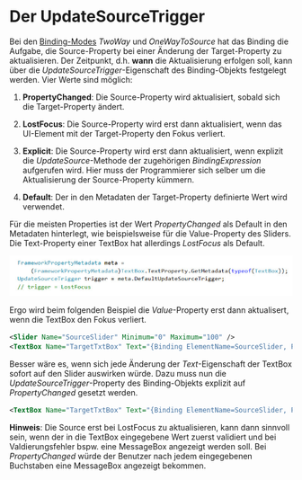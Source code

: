  # Der UpdateSourceTrigger 

Bei den [Binding-Modes](../04%20Richtung%20des%20Bindings/README.md) _TwoWay_ und _OneWayToSource_ hat das Binding die Aufgabe, die Source-Property bei einer Änderung der Target-Property zu aktualisieren. Der Zeitpunkt, d.h. **wann** die Aktualisierung erfolgen soll, kann über die _UpdateSourceTrigger_-Eigenschaft des Binding-Objekts festgelegt werden. Vier Werte sind möglich: 

1. **PropertyChanged**: Die Source-Property wird aktualisiert, sobald sich die Target-Property ändert. 

2. **LostFocus**: Die Source-Property wird erst dann aktualisiert, wenn das UI-Element mit der Target-Property den Fokus verliert.  

3. **Explicit**: Die Source-Property wird erst dann aktualisiert, wenn explizit die _UpdateSource_-Methode der zugehörigen _BindingExpression_ aufgerufen wird. Hier muss der Programmierer sich selber um die Aktualisierung der Source-Property kümmern. 

4. **Default**: Der in den Metadaten der Target-Property definierte Wert wird verwendet.   

Für die meisten Properties ist der Wert _PropertyChanged_ als Default in den Metadaten hinterlegt, wie beispielsweise für die Value-Property des Sliders. Die Text-Property einer TextBox hat allerdings _LostFocus_ als Default.

![Bild 1](res/01.jpg)

Ergo wird beim folgenden Beispiel  die _Value_-Property  erst dann aktualisert, wenn die TextBox den Fokus verliert. 

```XML
<Slider Name="SourceSlider" Minimum="0" Maximum="100" />
<TextBox Name="TargetTxtBox" Text="{Binding ElementName=SourceSlider, Path=Value }" />
```

Besser wäre es, wenn sich jede Änderung der _Text_-Eigenschaft der TextBox sofort auf den Slider auswirken würde. Dazu muss nun die _UpdateSourceTrigger_-Property des Binding-Objekts explizit auf _PropertyChanged_ gesetzt werden. 

```XML
<TextBox Name="TargetTxtBox" Text="{Binding ElementName=SourceSlider, Path=Value, UpdateSourceTrigger=PropertyChanged}" />
```
**Hinweis**:  Die Source erst bei LostFocus zu aktualisieren, kann dann sinnvoll sein, wenn der in die TextBox eingegebene Wert zuerst validiert und bei Valdierungsfehler bspw. eine MessageBox angezeigt werden soll. Bei _PropertyChanged_ würde der Benutzer nach jedem eingegebenen Buchstaben eine MessageBox angezeigt bekommen. 